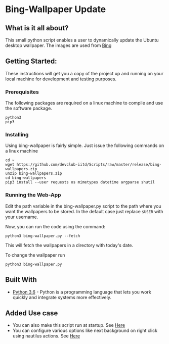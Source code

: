 # Bing-Wallpaper Update


## What is it all about?
This small python script enables a user to dynamically update the Ubuntu desktop wallpaper. The images are used from [Bing](https://bing.com)

## Getting Started: 
These instructions will get you a copy of the project up and running on your local machine for development and testing purposes.

### Prerequisites

The following packages are required on a linux machine to compile and use the software package.

```
python3
pip3
```

### Installing

Using bing-wallpaper is fairly simple. Just issue the following commands on a linux machine

```
cd ~
wget https://github.com/devclub-iitd/Scripts/raw/master/release/bing-wallpapers.zip
unzip bing-wallpapers.zip
cd bing-wallpapers
pip3 install --user requests os mimetypes datetime argparse shutil
```
### Running the Web-App

Edit the path variable in the bing-wallpaper.py script to the path where you want the wallpapers to be stored. In the default case just replace `$USER` with your username.

Now, you can run the code using the command:

```
python3 bing-wallpaper.py --fetch
``` 
This will fetch the wallpapers in a directory with today's date.

To change the wallpaper run 

```
python3 bing-wallpaper.py
```


## Built With

* [Python 3.6](http://www.python.org/) - Python is a programming language that lets you work quickly and integrate systems more effectively.


## Added Use case

* You can also make this script run at startup. See [Here](https://stackoverflow.com/questions/24518522/run-python-script-at-startup-in-ubuntu)
* You can configure various options like next background on right click using nautilus actions. See [Here](https://askubuntu.com/questions/657111/how-to-add-options-to-the-mouse-right-click-menu-in-ubuntu-14-04)
